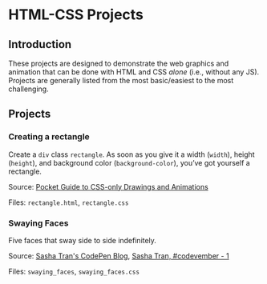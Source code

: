 # HTML-CSS Projects
## Introduction
These projects are designed to demonstrate the web graphics and animation that can be done with HTML and CSS *alone* (i.e., without any JS). Projects are generally listed from the most basic/easiest to the most challenging.

## Projects
### Creating a rectangle
Create a `div` class `rectangle`. As soon as you give it a width (`width`), height (`height`), and background color (`background-color`), you&rsquo;ve got yourself a rectangle.

Source: [Pocket Guide to CSS-only Drawings and Animations](https://journal.helabs.com/pocket-guide-to-css-only-drawings-and-animations-781470436ecc?imm_mid=0edae8#.lcfjfqu9d)

Files: `rectangle.html`, `rectangle.css`

### Swaying Faces
Five faces that sway side to side indefinitely.

Source: [Sasha Tran's CodePen Blog](https://blog.prototypr.io/how-i-started-drawing-css-images-3fd878675c89#.aa6bq2aez), [Sasha Tran, #codevember - 1](http://codepen.io/sashatran/pen/WGVGVx)

Files: `swaying_faces`, `swaying_faces.css`
